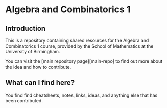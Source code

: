 Algebra and Combinatorics 1
===========================

Introduction
------------
This is a repository containing shared resources for the Algebra and Combinatorics 1 course, provided by the School of Mathematics at the University of Birmingham. 

You can visit the [main repository page][main-repo] to find out more about the idea and how to contribute.

What can I find here?
-----------------------
You find find cheatsheets, notes, links, ideas, and anything else that has been contributed.